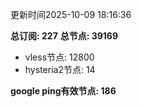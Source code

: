 更新时间2025-10-09 18:16:36

**总订阅: 227**
**总节点: 39169**
- vless节点: 12800
- hysteria2节点: 14

**google ping有效节点: 186**
